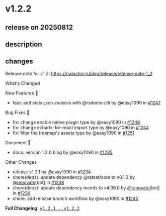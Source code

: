 # v1.2.2

## release on 20250812
## description
## changes
Release note for v1.2: <a href="https://rsdoctor.rs/blog/release/release-note-1_2" rel="nofollow">https://rsdoctor.rs/blog/release/release-note-1_2</a>

What's Changed

New Features 🎉

* feat: add stats-json analysis with @rsdoctor/cli by @easy1090 in <a class="issue-link js-issue-link" data-error-text="Failed to load title" data-id="3309926611" data-permission-text="Title is private" data-url="https://github.com/web-infra-dev/rsdoctor/issues/1247" data-hovercard-type="pull_request" data-hovercard-url="/web-infra-dev/rsdoctor/pull/1247/hovercard" href="https://github.com/web-infra-dev/rsdoctor/pull/1247">#1247</a>

Bug Fixes 🐞

* fix: change enable native plugin type by @easy1090 in <a class="issue-link js-issue-link" data-error-text="Failed to load title" data-id="3309805568" data-permission-text="Title is private" data-url="https://github.com/web-infra-dev/rsdoctor/issues/1246" data-hovercard-type="pull_request" data-hovercard-url="/web-infra-dev/rsdoctor/pull/1246/hovercard" href="https://github.com/web-infra-dev/rsdoctor/pull/1246">#1246</a>
* fix: change echarts-for-react import type by @easy1090 in <a class="issue-link js-issue-link" data-error-text="Failed to load title" data-id="3309788324" data-permission-text="Title is private" data-url="https://github.com/web-infra-dev/rsdoctor/issues/1244" data-hovercard-type="pull_request" data-hovercard-url="/web-infra-dev/rsdoctor/pull/1244/hovercard" href="https://github.com/web-infra-dev/rsdoctor/pull/1244">#1244</a>
* fix: filter the treemap's assets type by @easy1090 in <a class="issue-link js-issue-link" data-error-text="Failed to load title" data-id="3313070652" data-permission-text="Title is private" data-url="https://github.com/web-infra-dev/rsdoctor/issues/1251" data-hovercard-type="pull_request" data-hovercard-url="/web-infra-dev/rsdoctor/pull/1251/hovercard" href="https://github.com/web-infra-dev/rsdoctor/pull/1251">#1251</a>

Document 📖

* docs: version 1.2.0 blog by @easy1090 in <a class="issue-link js-issue-link" data-error-text="Failed to load title" data-id="3303472788" data-permission-text="Title is private" data-url="https://github.com/web-infra-dev/rsdoctor/issues/1235" data-hovercard-type="pull_request" data-hovercard-url="/web-infra-dev/rsdoctor/pull/1235/hovercard" href="https://github.com/web-infra-dev/rsdoctor/pull/1235">#1235</a>

Other Changes

* release v1.2.1 by @easy1090 in <a class="issue-link js-issue-link" data-error-text="Failed to load title" data-id="3303472276" data-permission-text="Title is private" data-url="https://github.com/web-infra-dev/rsdoctor/issues/1234" data-hovercard-type="pull_request" data-hovercard-url="/web-infra-dev/rsdoctor/pull/1234/hovercard" href="https://github.com/web-infra-dev/rsdoctor/pull/1234">#1234</a>
* chore(deps): update dependency @rstest/core to v0.1.3 by <a class="user-mention notranslate" data-hovercard-type="user" data-hovercard-url="/users/renovate/hovercard" data-octo-click="hovercard-link-click" data-octo-dimensions="link_type:self" href="https://github.com/renovate">@renovate</a>[bot] in <a class="issue-link js-issue-link" data-error-text="Failed to load title" data-id="3308129230" data-permission-text="Title is private" data-url="https://github.com/web-infra-dev/rsdoctor/issues/1238" data-hovercard-type="pull_request" data-hovercard-url="/web-infra-dev/rsdoctor/pull/1238/hovercard" href="https://github.com/web-infra-dev/rsdoctor/pull/1238">#1238</a>
* chore(deps): update dependency memfs to v4.36.0 by <a class="user-mention notranslate" data-hovercard-type="user" data-hovercard-url="/users/renovate/hovercard" data-octo-click="hovercard-link-click" data-octo-dimensions="link_type:self" href="https://github.com/renovate">@renovate</a>[bot] in <a class="issue-link js-issue-link" data-error-text="Failed to load title" data-id="3308129596" data-permission-text="Title is private" data-url="https://github.com/web-infra-dev/rsdoctor/issues/1239" data-hovercard-type="pull_request" data-hovercard-url="/web-infra-dev/rsdoctor/pull/1239/hovercard" href="https://github.com/web-infra-dev/rsdoctor/pull/1239">#1239</a>
* chore: add release branch workflow by @easy1090 in <a class="issue-link js-issue-link" data-error-text="Failed to load title" data-id="3309801922" data-permission-text="Title is private" data-url="https://github.com/web-infra-dev/rsdoctor/issues/1245" data-hovercard-type="pull_request" data-hovercard-url="/web-infra-dev/rsdoctor/pull/1245/hovercard" href="https://github.com/web-infra-dev/rsdoctor/pull/1245">#1245</a>

<strong>Full Changelog</strong>: <a class="commit-link" href="https://github.com/web-infra-dev/rsdoctor/compare/v1.2.1...v1.2.2"><tt>v1.2.1...v1.2.2</tt></a>

